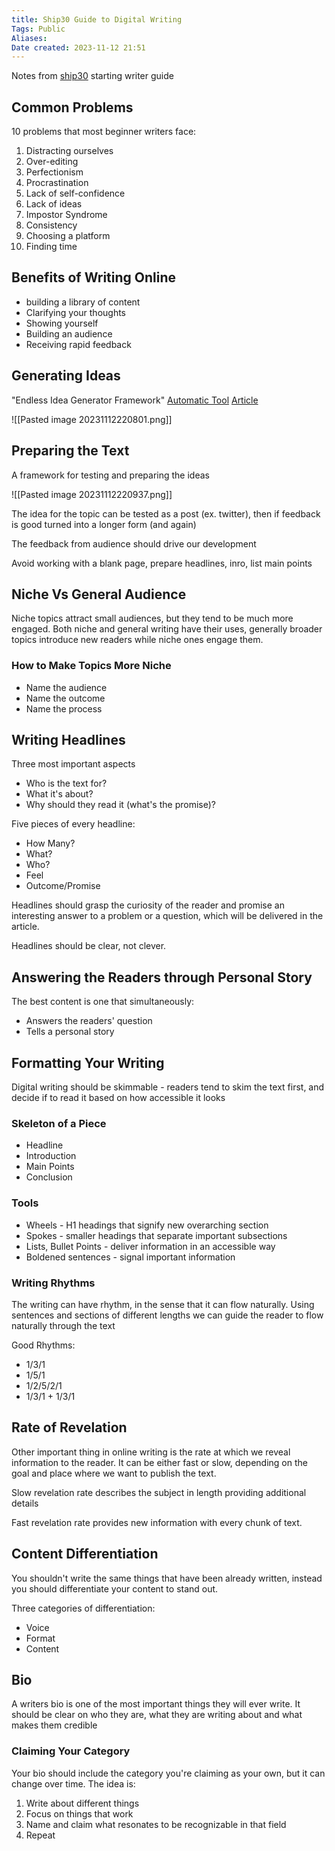 ```yaml
---
title: Ship30 Guide to Digital Writing
Tags: Public
Aliases:
Date created: 2023-11-12 21:51
---
```


Notes from [ship30](https://startwritingonline.com/) starting writer guide

## Common Problems
10 problems that most beginner writers face:
1. Distracting ourselves
2. Over-editing  
3. Perfectionism
4. Procrastination
5. Lack of self-confidence
6. Lack of ideas
7. Impostor Syndrome
8. Consistency 
9. Choosing a platform
10. Finding time

## Benefits of Writing Online
- building a library of content
- Clarifying your thoughts
- Showing yourself
- Building an audience
- Receiving rapid feedback

## Generating Ideas
"Endless Idea Generator Framework"
[Automatic Tool](https://coda.io/@justin/endless-idea-generator)
[Article](https://www.ship30for30.com/post/how-to-generate-112-new-content-ideas-in-30-minutes)

![[Pasted image 20231112220801.png]]


## Preparing the Text
A framework for testing and preparing the ideas

![[Pasted image 20231112220937.png]]

The idea for the topic can be tested as a post (ex. twitter), then if feedback is good turned into a longer form (and again)

The feedback from audience should drive our development

Avoid working with a blank page, prepare headlines, inro, list main points


## Niche Vs General Audience

Niche topics attract small audiences, but they tend to be much more engaged.
Both niche and general writing have their uses, generally broader topics introduce new readers while niche ones engage them.

### How to Make Topics More Niche
- Name the audience
- Name the outcome
- Name the process

## Writing Headlines
Three most important aspects
- Who is the text for?
- What it's about?
- Why should they read it (what's the promise)?

Five pieces of every headline:
- How Many?
- What?
- Who?
- Feel
- Outcome/Promise

Headlines should grasp the curiosity of the reader and promise an interesting answer to a problem or a question, which will be delivered in the article.

Headlines should be clear, not clever.

## Answering the Readers through Personal Story

The best content is one that simultaneously:
- Answers the readers' question 
- Tells a personal story

## Formatting Your Writing

Digital writing should be skimmable - readers tend to skim the text first, and decide if to read it based on how accessible it looks

### Skeleton of a Piece
- Headline 
- Introduction
- Main Points
- Conclusion

### Tools
- Wheels - H1 headings that signify new overarching section
- Spokes - smaller headings that separate important subsections
- Lists, Bullet Points - deliver information in an accessible way
- Boldened sentences - signal important information

### Writing Rhythms
The writing can have rhythm, in the sense that it can flow naturally. Using sentences and sections of different lengths we can guide the reader to flow naturally through the text

Good Rhythms:
- 1/3/1
- 1/5/1
- 1/2/5/2/1
- 1/3/1 + 1/3/1

## Rate of Revelation

Other important thing in online writing is the rate at which we reveal information to the reader. It can be either fast or slow, depending on the goal and place where we want to publish the text.

Slow revelation rate describes the subject in length providing additional details

Fast revelation rate provides new information with every chunk of text.


## Content Differentiation
You  shouldn't write the same things that have been already written, instead you should differentiate your content to stand out.

Three categories of differentiation:
- Voice 
- Format
- Content

## Bio
A writers bio is one of the most important things they will ever write. It should be clear on who they are, what they are writing about and what makes them credible

### Claiming Your Category
Your bio should include the category you're claiming as your own, but it can change over time. The idea is:
1. Write about different things 
2. Focus on things that work
3. Name and claim what resonates to be recognizable in that field 
4. Repeat